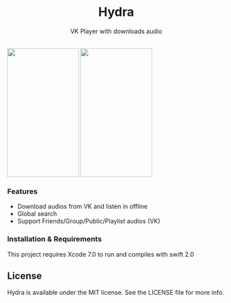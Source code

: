 
<h1 align="center"> Hydra </h1>
<p align="center"> VK Player with downloads audio </p>

</br>

<img src="https://raw.githubusercontent.com/kioshimafx/Hydra/db8bffcca2858ebd7d5cc8bd705a325e97c87ce4/screenshots/IMG_1045.png" align="left" width="166" height="298" />
<img src="https://raw.githubusercontent.com/kioshimafx/Hydra/db8bffcca2858ebd7d5cc8bd705a325e97c87ce4/screenshots/IMG_1042.png" align="center" width="166" height="298"/>

### Features
- Download audios from VK and listen in offline
- Global search
- Support Friends/Group/Public/Playlist audios (VK)

### Installation & Requirements

This project requires Xcode 7.0 to run and compiles with swift 2.0

## License
Hydra is available under the MIT license. See the LICENSE file for more info.
